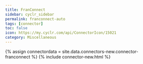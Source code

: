```yaml
---
title: FranConnect
sidebar: cyclr_sidebar
permalink: franconnect-auto
tags: [connector]
toc: false
icon: https://my.cyclr.com/api/ConnectorIcon/15021
category: Miscellaneous
---
```

{% assign connectordata = site.data.connectors-new.connector-franconnect %}
{% include connector-new.html %}	
